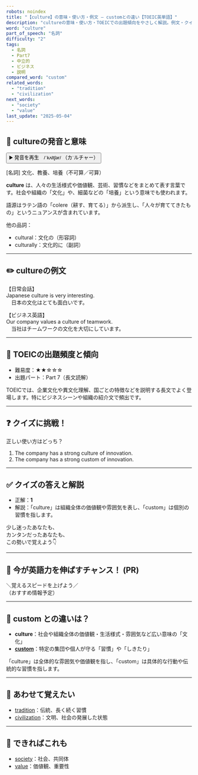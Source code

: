 ```yaml
---
robots: noindex
title: "【culture】の意味・使い方・例文 ― customとの違い【TOEIC英単語】"
description: "cultureの意味・使い方・TOEICでの出題傾向をやさしく解説。例文・クイズ付きでcustomとの違いもわかりやすく学べます。"
word: "culture"
part_of_speech: "名詞"
difficulty: "2"
tags:
  - 名詞
  - Part7
  - 中立的
  - ビジネス
  - 説明
compared_word: "custom"
related_words:
  - "tradition"
  - "civilization"
next_words:
  - "society"
  - "value"
last_update: "2025-05-04"
---
```


## 🔰 cultureの発音と意味

<button class="play-audio" onclick="playTTS('culture')">
  <span class="play-audio-main">
    ▶️ 発音を再生　/ˈkʌltʃər/
  </span>
  <span class="play-audio-sub">
    （カˈルチャー）
  </span>
</button>

[名詞] 文化、教養、培養（不可算／可算）

**culture** は、人々の生活様式や価値観、芸術、習慣などをまとめて表す言葉です。社会や組織の「文化」や、細菌などの「培養」という意味でも使われます。

語源はラテン語の「colere（耕す、育てる）」から派生し、「人々が育ててきたもの」というニュアンスが含まれています。

他の品詞：  
- cultural：文化の（形容詞）
- culturally：文化的に（副詞）

---

## ✏️ cultureの例文

【日常会話】  
Japanese culture is very interesting.  
　日本の文化はとても面白いです。

【ビジネス英語】  
Our company values a culture of teamwork.  
　当社はチームワークの文化を大切にしています。

---

## 🎯 TOEICの出題頻度と傾向

- 難易度：★★☆☆☆
- 出題パート：Part 7（長文読解）

TOEICでは、企業文化や異文化理解、国ごとの特徴などを説明する長文でよく登場します。特にビジネスシーンや組織の紹介文で頻出です。

---

## ❓ クイズに挑戦！

正しい使い方はどっち？

1. The company has a strong culture of innovation.  
2. The company has a strong custom of innovation.

---

## ✅ クイズの答えと解説

- 正解：**1**
- 解説：「culture」は組織全体の価値観や雰囲気を表し、「custom」は個別の習慣を指します。

少し迷ったあなたも、  
カンタンだったあなたも、  
この勢いで覚えよう👇️

---

## 🚀 今が英語力を伸ばすチャンス！ (PR)

<div class="info-center">
＼覚えるスピードを上げよう／<br>  
（おすすめ情報予定）
</div>

---

## 🤔  custom との違いは？

- **culture**：社会や組織全体の価値観・生活様式・雰囲気など広い意味の「文化」
- **[custom](/custom)**：特定の集団や個人が守る「習慣」や「しきたり」

「culture」は全体的な雰囲気や価値観を指し、「custom」は具体的な行動や伝統的な習慣を指します。

---

## 🧩 あわせて覚えたい

- [tradition](/tradition)：伝統、長く続く習慣
- [civilization](/civilization)：文明、社会の発展した状態

---

## 📖 できればこれも

- [society](/society)：社会、共同体
- [value](/value)：価値観、重要性

<!-- cvid: aid02_bid17 -->
